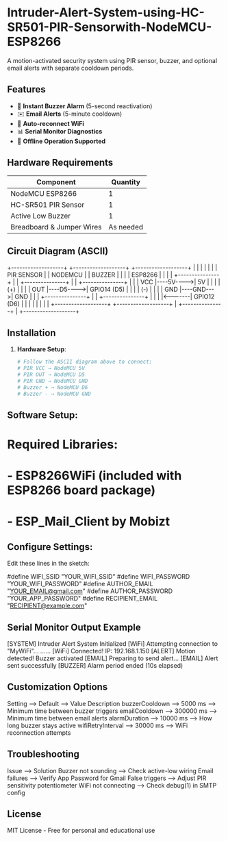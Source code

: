 # Intruder-Alert-System-using-HC-SR501-PIR-Sensorwith-NodeMCU-ESP8266

A motion-activated security system using PIR sensor, buzzer, and optional email alerts with separate cooldown periods.

## Features
- 🚨 **Instant Buzzer Alarm** (5-second reactivation)
- ✉️ **Email Alerts** (5-minute cooldown)
- 📡 **Auto-reconnect WiFi**
- 📊 **Serial Monitor Diagnostics**
- 🔋 **Offline Operation Supported**

## Hardware Requirements
| Component              | Quantity |
|------------------------|----------|
| NodeMCU ESP8266        | 1        |
| HC-SR501 PIR Sensor    | 1        |
| Active Low Buzzer      | 1        |
| Breadboard & Jumper Wires | As needed |

## Circuit Diagram (ASCII)

+-------------------+ +-------------------+ +-------------------+
| | | | | |
| PIR SENSOR | | NODEMCU | | BUZZER |
| | | ESP8266 | | |
| +---------------+ | | +---------------+ | | +---------------+ |
| | VCC |----5V---->| 5V | | | | (+) | |
| | OUT |----D5---->| GPIO14 (D5) | | | | (-) | |
| | GND |----GND--->| GND | | | +---------------+ |
| +---------------+ | | | |<-------| GPIO12 (D6) | |
| | | | | | +-------------------+
+-------------------+ | +---------------+ |
+-------------------+

## Installation

1. **Hardware Setup**:
   ```bash
   # Follow the ASCII diagram above to connect:
   # PIR VCC → NodeMCU 5V
   # PIR OUT → NodeMCU D5
   # PIR GND → NodeMCU GND
   # Buzzer + → NodeMCU D6
   # Buzzer - → NodeMCU GND
   
  ## Software Setup:
  # Required Libraries:
# - ESP8266WiFi (included with ESP8266 board package)
# - ESP_Mail_Client by Mobizt

## Configure Settings:
Edit these lines in the sketch:

#define WIFI_SSID "YOUR_WIFI_SSID"
#define WIFI_PASSWORD "YOUR_WIFI_PASSWORD"
#define AUTHOR_EMAIL "YOUR_EMAIL@gmail.com"
#define AUTHOR_PASSWORD "YOUR_APP_PASSWORD"
#define RECIPIENT_EMAIL "RECIPIENT@example.com"

## Serial Monitor Output Example
[SYSTEM] Intruder Alert System Initialized
[WiFi] Attempting connection to "MyWiFi"...
......
[WiFi] Connected! IP: 192.168.1.150
[ALERT] Motion detected! Buzzer activated
[EMAIL] Preparing to send alert...
[EMAIL] Alert sent successfully
[BUZZER] Alarm period ended (10s elapsed)

## Customization Options
Setting	--> Default --> Value	Description
buzzerCooldown	--> 5000 ms	--> Minimum time between buzzer triggers
emailCooldown	--> 300000 ms	--> Minimum time between email alerts
alarmDuration	--> 10000 ms	--> How long buzzer stays active
wifiRetryInterval	--> 30000 ms	--> WiFi reconnection attempts
## Troubleshooting
Issue	--> Solution
Buzzer not sounding	--> Check active-low wiring
Email failures	--> Verify App Password for Gmail
False triggers	--> Adjust PIR sensitivity potentiometer
WiFi not connecting	--> Check debug(1) in SMTP config
## License
MIT License - Free for personal and educational use
